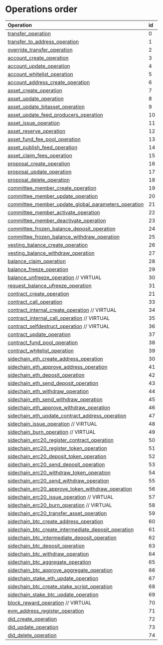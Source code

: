 # Operations order

| Operation | id |
| :--- | :--- |
|[transfer\_operation](asset-transfer.md#transfer_operation)|0|
|[transfer\_to\_address\_operation](asset-transfer.md#transfer_to_address_operation)|1|
|[override\_transfer\_operation](asset-transfer.md#override_transfer_operation)|2|
|[account\_create\_operation](account-management.md#account_create_operation)|3|
|[account\_update\_operation](account-management.md#account_update_operation)|4|
|[account\_whitelist\_operation](account-management.md#account_whitelist_operation)|5|
|[account\_address\_create\_operation](account-management.md#account_address_create_operation)|6|
|[asset\_create\_operation](asset-management.md#asset_create_operation)|7|
|[asset\_update\_operation](asset-management.md#asset_update_operation)|8|
|[asset\_update\_bitasset\_operation](asset-management.md#asset_update_bitasset_operation)|9|
|[asset\_update\_feed\_producers\_operation](asset-management.md#asset_update_feed_producers_operation)|10|
|[asset\_issue\_operation](asset-management.md#asset_issue_operation)|11|
|[asset\_reserve\_operation](asset-management.md#asset_reserve_operation)|12|
|[asset\_fund\_fee\_pool\_operation](asset-management.md#asset_fund_fee_pool_operation)|13|
|[asset\_publish\_feed\_operation](asset-management.md#asset_publish_feed_operation)|14|
|[asset\_claim\_fees\_operation](asset-management.md#asset_claim_fees_operation)|15|
|[proposal\_create\_operation](proposals.md#proposal_create_operation)|16|
|[proposal\_update\_operation](proposals.md#proposal_update_operation) |17|
|[proposal\_delete\_operation](proposals.md#proposal_delete_operation)|18|
|[committee\_member\_create\_operation](committee-member.md#committee_member_create_operation)|19|
|[committee\_member\_update\_operation](committee-member.md#committee_member_update_operation)|20|
|[committee\_member\_update\_global\_parameters\_operation](committee-member.md#committee_member_update_global_parameters_operation)|21|
|[committee\_member\_activate\_operation](committee-member.md#committee_member_activate_operation)|22|
|[committee\_member\_deactivate\_operation](committee-member.md#committee_member_deactivate_operation)|23|
|[committee\_frozen\_balance\_deposit\_operation](committee-member.md#committee_frozen_balance_deposit_operation)|24|
|[committee\_frozen\_balance\_withdraw\_operation](committee-member.md#committee_frozen_balance_withdraw_operation)|25|
|[vesting\_balance\_create\_operation](vesting-balances.md#vesting_balance_create_operation)|26|
|[vesting\_balance\_withdraw\_operation](vesting-balances.md#vesting_balance_withdraw_operation)|27|
|[balance\_claim\_operation](balance-object.md#balance_claim_operation)|28|
|[balance\_freeze\_operation](balance-object.md#balance_freeze_operation)|29|
|[balance\_unfreeze\_operation](balance-object.md#balance_unfreeze_operation) // VIRTUAL|30|
|[request\_balance\_ufreeze\_operation](balance-object.md#request_balance_unfreeze_operation) |31|
|[contract\_create\_operation](contracts.md#contract_create_operation)|21|
|[contract\_call\_operation](contracts.md#contract_call_operation)|33|
|[contract\_internal\_create\_operation](contracts.md#contract_internal_create_operation) // VIRTUAL|34|
|[contract\_internal\_call\_operation](contracts.md#contract_internal_call_operation) // VIRTUAL|35|
|[contract\_selfdestruct\_operation](contracts.md#contract_selfdestruct_operation) // VIRTUAL|36|
|[contract\_update\_operation](contracts.md#contract_update_operation)|37|
|[contract\_fund\_pool\_operation](contracts.md#contract_fund_pool_operation)|38|
|[contract\_whitelist\_operation](contracts.md#contract_whitelist_operation)|39|
|[sidechain\_eth\_create\_address\_operation](sidechain.md#sidechain_eth_create_address_operation)|30|
|[sidechain\_eth\_approve\_address\_operation](sidechain.md#sidechain_eth_approve_address_operation)|41|
|[sidechain\_eth\_deposit\_operation](sidechain.md#sidechain_eth_deposit_operation)|42|
|[sidechain\_eth\_send\_deposit\_operation](sidechain.md#sidechain_eth_send_deposit_operation)|43|
|[sidechain\_eth\_withdraw\_operation](sidechain.md#sidechain_eth_withdraw_operation)|44|
|[sidechain\_eth\_send\_withdraw\_operation](sidechain.md#sidechain_eth_send_withdraw_operation)|45|
|[sidechain\_eth\_approve\_withdraw\_operation](sidechain.md#sidechain_eth_approve_withdraw_operation)|46|
|[sidechain\_eth\_update\_contract\_address\_operation](sidechain.md#sidechain_eth_update_contract_address_operation)|47|
|[sidechain\_issue\_operation](sidechain.md#sidechain_issue_operation) // VIRTUAL|48|
|[sidechain\_burn\_operation](sidechain.md#sidechain_burn_operation) // VIRTUAL|49|
|[sidechain\_erc20\_register\_contract\_operation](sidechain.md#sidechain_erc20_register_contract_operation)|50|
|[sidechain\_erc20\_register\_token\_operation](sidechain.md#sidechain_erc20_register_token_operation)|51|
|[sidechain\_erc20\_deposit\_token\_operation](sidechain.md#sidechain_erc20_deposit_token_operation)|52|
|[sidechain\_erc20\_send\_deposit\_operation](sidechain.md#sidechain_erc20_send_deposit_operation)|53|
|[sidechain\_erc20\_withdraw\_token\_operation](sidechain.md#sidechain_erc20_withdraw_token_operation)|54|
|[sidechain\_erc20\_send\_withdraw\_operation](sidechain.md#sidechain_erc20_send_withdraw_operation)|55|
|[sidechain\_erc20\_approve\_token\_withdraw\_operation](sidechain.md#sidechain_erc20_approve_token_withdraw_operation)|56|
|[sidechain\_erc20\_issue\_operation](sidechain.md#sidechain_erc20_issue_operation) // VIRTUAL|57|
|[sidechain\_erc20\_burn\_operation](sidechain.md#sidechain_erc20_burn_operation) // VIRTUAL|58|
|[sidechain\_erc20\_transfer\_asset\_operation](sidechain.md#sidechain_erc20_transfer_asset_operation)|59|
|[sidechain\_btc\_create\_address\_operation](sidechain.md#sidechain_btc_create_address_operation)|60|
|[sidechain\_btc\_create\_intermediate\_deposit\_operation](sidechain.md#sidechain_btc_create_intermediate_deposit_operation)|61|
|[sidechain\_btc\_intermediate\_deposit\_operation](sidechain.md#sidechain_btc_intermediate_deposit_operation)|62|
|[sidechain\_btc\_deposit\_operation](sidechain.md#sidechain_btc_deposit_operation)|63|
|[sidechain\_btc\_withdraw\_operation](sidechain.md#sidechain_btc_withdraw_operation)|64|
|[sidechain\_btc\_aggregate\_operation](sidechain.md#sidechain_btc_aggregate_operation)|65|
|[sidechain\_btc\_approve\_aggregate\_operation](sidechain.md#sidechain_btc_approve_aggregate_operation)|66|
|[sidechain\_stake\_eth\_update\_operation](sidechain.md#sidechain_stake_eth_update_operation)|67|
|[sidechain\_btc\_create\_stake\_script\_operation](sidechain.md#sidechain_btc_create_stake_script_operation)|68|
|[sidechain\_stake\_btc\_update\_operation](sidechain.md#sidechain_stake_btc_update_operation)|69|
|[block\_reward\_operation](block-reward.md#block_reward_operation) // VIRTUAL|70|
|[evm\_address\_register\_operation](account-management.md#evm_address_register_operation)|71|
|[did\_create\_operation](did.md#did_create_operation)|72|
|[did\_update\_operation](did.md#did_update_operation)|73|
|[did\_delete\_operation](did.md#did_delete_operation)|74|
